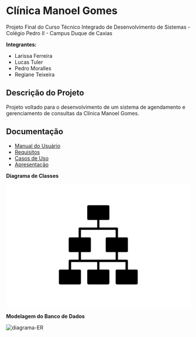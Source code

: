 # Clínica Manoel Gomes

Projeto Final do Curso Técnico Integrado de Desenvolvimento de Sistemas - Colégio Pedro II - Campus Duque de Caxias

**Integrantes:**
 - Larissa Ferreira
 - Lucas Tuler
 - Pedro Moralles
 - Regiane Teixeira

 ## Descrição do Projeto

Projeto voltado para o desenvolvimento de um sistema de agendamento e gerenciamento de consultas da Clínica Manoel Gomes.

## Documentação

- [Manual do Usuário](manual.md)
- [Requisitos](requisitos.md)
- [Casos de Uso](casos-de-uso.md)
- [Apresentação](apresentacao.pdf)

**Diagrama de Classes**

![Diagrama de Classes](diagrama-exemplo.png)

**Modelagem do Banco de Dados**

![diagrama-ER](https://user-images.githubusercontent.com/89115632/195253390-cf1918e3-4cbc-47bb-924c-55f7517ec883.png)
